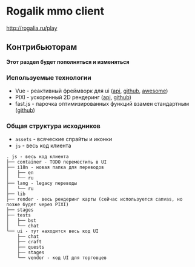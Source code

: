 # Rogalik mmo client
http://rogalia.ru/play

## Контрибьюторам

**Этот раздел будет пополняться и изменяться**

### Используемые технологии

* Vue - реактивный фреймворк для ui ([api](http://vuejs.org/api/), [github](https://github.com/vuejs/vue), [awesome](https://github.com/vuejs/awesome-vue))
* PIXI - ускоренный 2D рендеринг ([api](http://pixijs.github.io/docs/), [github](https://github.com/pixijs/pixi.js/))
* fast.js - парочка оптимизированных функций взамен стандартным ([github](https://github.com/codemix/fast.js))


### Общая структура исходников


* `assets` - всяческие спрайты и иконки
* `js` - весь код клиента

```
. js - весь код клиента
├── container - TODO переместить в UI
├── i18n - новая папка для переводов
│   ├── en
│   └── ru
├── lang - legacy переводы
│   └── ru
├── lib
├── render - весь рендеринг карты (сейчас используется canvas, но позже будет через PIXI)
├── stages
├── tests
│   ├── bst
│   └── chat
└── ui - тут находится весь код UI
    ├── chat
    ├── craft
    ├── quests
    ├── stages
    └── vendor - код UI для торговцев
```
